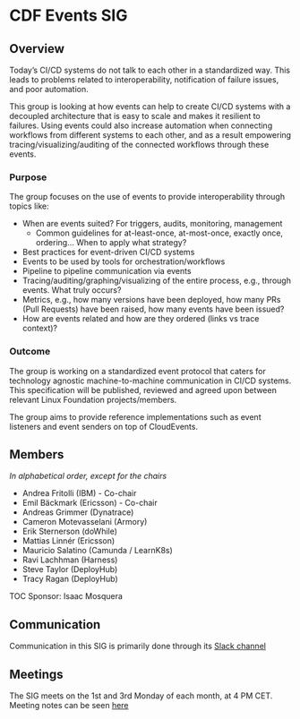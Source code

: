 # CDF Events SIG

## Overview
Today’s CI/CD systems do not talk to each other in a standardized way. This leads to problems related to interoperability, notification of failure issues, and poor automation.

This group is looking at how events can help to create CI/CD systems with a decoupled architecture that is easy to scale and makes it resilient to failures. Using events could also increase automation when connecting workflows from different systems to each other, and as a result empowering tracing/visualizing/auditing of the connected workflows through these events.

### Purpose
The group focuses on the use of events to provide interoperability through topics like:
- When are events suited? For triggers, audits, monitoring, management
  - Common guidelines for at-least-once, at-most-once, exactly once, ordering… When to apply what strategy?
- Best practices for event-driven CI/CD systems
- Events to be used by tools for orchestration/workflows
- Pipeline to pipeline communication via events
- Tracing/auditing/graphing/visualizing of the entire process, e.g., through events. What truly occurs?
- Metrics, e.g., how many versions have been deployed, how many PRs (Pull Requests) have been raised, how many events have been issued?  
- How are events related and how are they ordered (links vs trace context)?

### Outcome
The group is working on a standardized event protocol that caters for technology agnostic machine-to-machine communication in CI/CD systems. This specification will be published, reviewed and agreed upon between relevant Linux Foundation projects/members.

The group aims to provide reference implementations such as event listeners and event senders on top of CloudEvents.

## Members
*In alphabetical order, except for the chairs*
* Andrea Fritolli (IBM) - Co-chair
* Emil Bäckmark (Ericsson) - Co-chair
* Andreas Grimmer (Dynatrace)
* Cameron Motevasselani (Armory)
* Erik Sternerson (doWhile)
* Mattias Linnér (Ericsson)
* Mauricio Salatino (Camunda / LearnK8s)
* Ravi Lachhman (Harness)
* Steve Taylor (DeployHub)
* Tracy Ragan (DeployHub)

TOC Sponsor: Isaac Mosquera

## Communication
Communication in this SIG is primarily done through its [Slack channel](https://cdeliveryfdn.slack.com/archives/C0151BTKEJX)

## Meetings
The SIG meets on the 1st and 3rd Monday of each month, at 4 PM CET. Meeting notes can be seen [here](https://github.com/cdfoundation/sig-interoperability/blob/master/workstreams/events_in_cicd/meetings.md)
